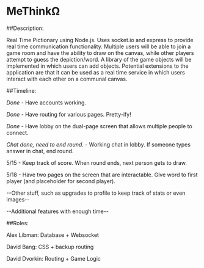 # MeThinkΩ
##Description:

Real Time Pictionary using Node.js. Uses socket.io and express to provide real time communication functionality. Multiple users will be able to join a game room and have the ability to draw on the canvas, while other players attempt to guess the depiction/word. A library of the game objects will be implemented in which users can add objects. Potential extensions to the application are that it can be used as a real time service in which users interact with each other on a communal canvas.

##Timeline:

<i>Done</i> - Have accounts working.

<i>Done</i> - Have routing for various pages. Pretty-ify!

<i>Done</i> - Have lobby on the dual-page screen that allows multiple people to connect.

<i>Chat done, need to end round.</i> - Working chat in lobby. If someone types answer in chat, end round.

5/15 - Keep track of score. When round ends, next person gets to draw.

5/18 - Have two pages on the screen that are interactable. Give word to first player (and placeholder for second player).

--Other stuff, such as upgrades to profile to keep track of stats or even images--

--Additional features with enough time--

##Roles:

Alex Libman: Database + Websocket

David Bang: CSS + backup routing

David Dvorkin: Routing + Game Logic
